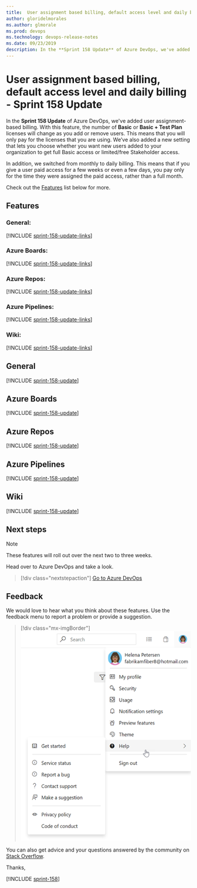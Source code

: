 ```yaml
---
title:  User assignment based billing, default access level and daily billing - Sprint 158 Update
author: gloridelmorales
ms.author: glmorale
ms.prod: devops
ms.technology: devops-release-notes
ms.date: 09/23/2019
description: In the **Sprint 158 Update** of Azure DevOps, we've added user assignment based billing. With this feature, the number of Basic or Basic + Test Plan licenses will change as you add or remove users. 
---
```


#  User assignment based billing, default access level and daily billing - Sprint 158 Update

In the **Sprint 158 Update** of Azure DevOps, we've added user assignment-based billing. With this feature, the number of **Basic** or **Basic + Test Plan** licenses will change as you add or remove users. This means that you will only pay for the licenses that you are using. We’ve also added a new setting that lets you choose whether you want new users added to your organization to get full Basic access or limited/free Stakeholder access.

In addition, we switched from monthly to daily billing. This means that if you give a user paid access for a few weeks or even a few days, you pay only for the time they were assigned the paid access, rather than a full month.

Check out the [Features](#features) list below for more.

## Features

### General:

[!INCLUDE [sprint-158-update-links](_shared/general/sprint-158-update-links.md)]

### Azure Boards:

[!INCLUDE [sprint-158-update-links](_shared/boards/sprint-158-update-links.md)]

### Azure Repos:

[!INCLUDE [sprint-158-update-links](_shared/repos/sprint-158-update-links.md)]

### Azure Pipelines:

[!INCLUDE [sprint-158-update-links](_shared/pipelines/sprint-158-update-links.md)]

### Wiki:

[!INCLUDE [sprint-158-update-links](_shared/wiki/sprint-158-update-links.md)]

## General

[!INCLUDE [sprint-158-update](_shared/general/sprint-158-update.md)]

## Azure Boards

[!INCLUDE [sprint-158-update](_shared/boards/sprint-158-update.md)]

## Azure Repos

[!INCLUDE [sprint-158-update](_shared/repos/sprint-158-update.md)]

## Azure Pipelines

[!INCLUDE [sprint-158-update](_shared/pipelines/sprint-158-update.md)]

## Wiki

[!INCLUDE [sprint-158-update](_shared/wiki/sprint-158-update.md)]

## Next steps

> [!NOTE]
> These features will roll out over the next two to three weeks.

Head over to Azure DevOps and take a look.

> [!div class="nextstepaction"]
> [Go to Azure DevOps](http://go.microsoft.com/fwlink/?LinkId=307137&campaign=o~msft~docs~product-vsts~release-notes)

## Feedback

We would love to hear what you think about these features. Use the feedback menu to report a problem or provide a suggestion.

> [!div class="mx-imgBorder"]
> ![Make a suggestion](../_img/make-a-suggestion.png)

You can also get advice and your questions answered by the community on [Stack Overflow](https://stackoverflow.com/questions/tagged/azure-devops).

Thanks,

[!INCLUDE [sprint-158](_shared/signer/sprint-158.md)]